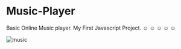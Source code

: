 # Music-Player

Basic Online Music player.
My First Javascript Project.
☺ ☺ ☺ ☺ ☺

![music](https://user-images.githubusercontent.com/75530555/129887304-f4aede5a-785f-4eb1-b176-109c3770f8ee.JPG)

